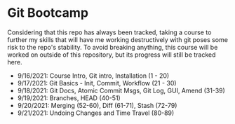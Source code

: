 # Git Bootcamp

Considering that this repo has always been tracked, taking a course to further my skills that will have me working destructively with git poses some risk to the repo's stability. To avoid breaking anything, this course will be worked on outside of this repository, but its progress will still be tracked here.

- 9/16/2021: Course Intro, Git intro, Installation (1 - 20)
- 9/17/2021: Git Basics - Init, Commit, Workflow (21 - 30)
- 9/18/2021: Git Docs, Atomic Commit Msgs, Git Log, GUI, Amend (31-39)
- 9/19/2021: Branches, HEAD (40-51)
- 9/20/2021: Merging (52-60), Diff (61-71), Stash (72-79)
- 9/21/2021: Undoing Changes and Time Travel (80-89)
